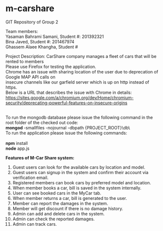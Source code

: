 # m-carshare
GIT Repository of Group 2

Team members: <br/>
Yasaman Bahrami Samani, Student #: 201392321 <br/>
Bina Javed, Student #: 201467974 <br/>
Ghassem Alaee Khangha, Student # <br/>

Project Description: 
CarShare company manages a fleet of cars that will be rented to members
<br/>
Please use Firefox for testing the application.<br/>
Chrome has an issue with sharing location of the user due to deprecation of Google MAP API calls on <br/>
insecure channels like our garfield server which is up on http instead of https. <br/>
Below is a URL that describes the issue with Chrome in details: <br/>
https://sites.google.com/a/chromium.org/dev/Home/chromium-security/deprecating-powerful-features-on-insecure-origins

<br/>
To run the mongodb database please issue the following command in the root folder of the checked out code:
<br/>
<b> mongod </b> -smallfiles -nojournal -dbpath {PROJECT_ROOT}\db\
<br/>
To run the application please issue the following commands: <br/>
<br/>
<b>npm</b> install
<br/>
<b>node</b> app.js

<b>Features of M-Car Share system:</b> <br/>
1) Guest users can look for the available cars by location and model.<br/>
2) Guest users can signup in the system and confirm their account via verification email.<br/>
3) Registered members can book cars by preferred model and location.<br/>
4) When member books a car, bill is saved in the system internally.<br/>
5) User can see booked cars in the MyCar tab.<br/>
6) When member returns a car, bill is generated to the user.<br/>
7) Member can report the damages in the system.<br/>
8) Member will get discount if there is no damage history.<br/>
9) Admin can add and delete cars in the system.<br/>
10) Admin can check the reported damages.<br/>
11) Admin can track cars.
